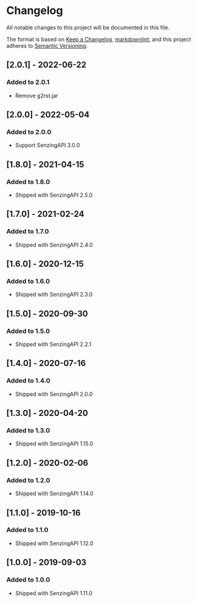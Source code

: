 # Changelog

All notable changes to this project will be documented in this file.

The format is based on [Keep a Changelog](https://keepachangelog.com/en/1.0.0/),
[markdownlint](https://dlaa.me/markdownlint/),
and this project adheres to [Semantic Versioning](https://semver.org/spec/v2.0.0.html).

## [2.0.1] - 2022-06-22

### Added to 2.0.1

- Remove g2rst.jar

## [2.0.0] - 2022-05-04

### Added to 2.0.0

- Support SenzingAPI 3.0.0

## [1.8.0] - 2021-04-15

### Added to 1.8.0

- Shipped with SenzingAPI 2.5.0

## [1.7.0] - 2021-02-24

### Added to 1.7.0

- Shipped with SenzingAPI 2.4.0

## [1.6.0] - 2020-12-15

### Added to 1.6.0

- Shipped with SenzingAPI 2.3.0

## [1.5.0] - 2020-09-30

### Added to 1.5.0

- Shipped with SenzingAPI 2.2.1

## [1.4.0] - 2020-07-16

### Added to 1.4.0

- Shipped with SenzingAPI 2.0.0

## [1.3.0] - 2020-04-20

### Added to 1.3.0

- Shipped with SenzingAPI 1.15.0

## [1.2.0] - 2020-02-06

### Added to 1.2.0

- Shipped with SenzingAPI 1.14.0

## [1.1.0] - 2019-10-16

### Added to 1.1.0

- Shipped with SenzingAPI 1.12.0

## [1.0.0] - 2019-09-03

### Added to 1.0.0

- Shipped with SenzingAPI 1.11.0
